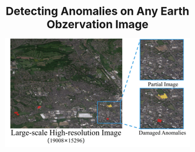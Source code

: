 <div align="center">
  <h1 align="center" style="font-size: 30px;">Detecting Anomalies on Any Earth Obzervation Image</h1>
  <img src="https://github.com/Jingtao-Li-CVer/Jingtao-Li-CVer/blob/main/Large-scale-github.jpg"><br><br>
</div>

<!-- ### Hi there 👋


<!-- [About Me](http://zhuozheng.top/)-->


<!--
**Z-Zheng/Z-Zheng** is a ✨ _special_ ✨ repository because its `README.md` (this file) appears on your GitHub profile.

Here are some ideas to get you started:

- 🔭 I’m currently working on ...
- 🌱 I’m currently learning ...
- 👯 I’m looking to collaborate on ...
- 🤔 I’m looking for help with ...
- 💬 Ask me about ...
- 📫 How to reach me: ...
- 😄 Pronouns: ...
- ⚡ Fun fact: ...
-->
